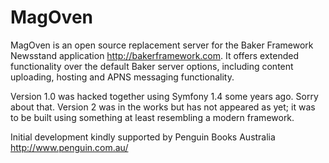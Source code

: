 
MagOven
=======

MagOven is an open source replacement server for the Baker Framework Newsstand application <http://bakerframework.com>. It offers extended
functionality over the default Baker server options, including content uploading, hosting and APNS messaging functionality.

Version 1.0 was hacked together using Symfony 1.4 some years ago. Sorry about that. Version 2 was in the works but has not
appeared as yet; it was to be built using something at least resembling a modern framework.

Initial development kindly supported by Penguin Books Australia <http://www.penguin.com.au/>
